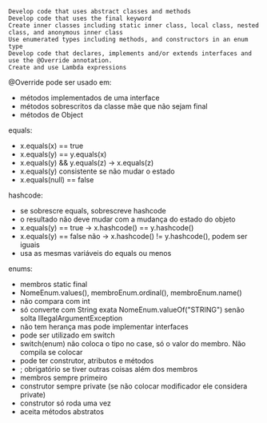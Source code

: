 
    Develop code that uses abstract classes and methods
    Develop code that uses the final keyword
    Create inner classes including static inner class, local class, nested class, and anonymous inner class
    Use enumerated types including methods, and constructors in an enum type
    Develop code that declares, implements and/or extends interfaces and use the @Override annotation.
    Create and use Lambda expressions


@Override pode ser usado em:
- métodos implementados de uma interface
- métodos sobrescritos da classe mãe que não sejam final
- métodos de Object

equals:
- x.equals(x) == true
- x.equals(y) == y.equals(x)
- x.equals(y) && y.equals(z) -> x.equals(z)
- x.equals(y) consistente se não mudar o estado
- x.equals(null) == false

hashcode:
- se sobrescre equals, sobrescreve hashcode
- o resultado não deve mudar com a mudança do estado do objeto
- x.equals(y) == true -> x.hashcode() == y.hashcode()
- x.equals(y) == false não -> x.hashcode() != y.hashcode(), podem ser iguais
- usa as mesmas variáveis do equals ou menos

enums:
- membros static final
- NomeEnum.values(), membroEnum.ordinal(), membroEnum.name()
- não compara com int
- só converte com String exata NomeEnum.valueOf("STRING") senão solta IllegalArgumentException
- não tem herança mas pode implementar interfaces
- pode ser utilizado em switch
- switch(enum) não coloca o tipo no case, só o valor do membro. Não compila se colocar
- pode ter construtor, atributos e métodos
- ; obrigatório se tiver outras coisas além dos membros
- membros sempre primeiro
- construtor sempre private (se não colocar modificador ele considera private)
- construtor só roda uma vez
- aceita métodos abstratos

